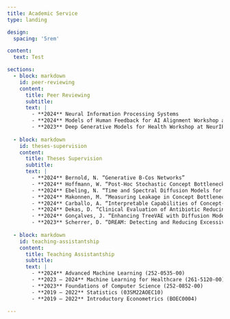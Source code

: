 ```yaml
---
title: Academic Service
type: landing

design:
  spacing: '5rem'

content:
  text: Test

sections:
  - block: markdown
    id: peer-reviewing
    content:
      title: Peer Reviewing
      subtitle: 
      text: |
        - **2024** Neural Information Processing Systems
        - **2024** Models of Human Feedback for AI Alignment Workshop at ICML
        - **2023** Deep Generative Models for Health Workshop at NeurIPS
  
  - block: markdown
    id: theses-supervision
    content:
      title: Theses Supervision
      subtitle: 
      text: |
        - **2024** Bernold, N. “Generative B-Cos Networks” 
        - **2024** Hoffmann, W. “Post-Hoc Stochastic Concept Bottleneck Models” 
        - **2024** Ebeling, N. “Time and Spectral Diffusion Models for Cardiac Time-Series” 
        - **2024** Makonnen, M. “Measuring Leakage in Concept Bottleneck Models” 
        - **2024** Carballo, A. “Interpretable Capabilities of Concept-Enhanced Diffusion and Prototype Networks”
        - **2024** Dekas, D. “Clinical Evaluation of Antibiotic Reducing ML Method”
        - **2024** Gonçalves, J. “Enhancing TreeVAE with Diffusion Models”
        - **2023** Scherrer, D. “DREAM: Detecting and Reducing Excessive Antibiotic Medication using ML”
  
  - block: markdown
    id: teaching-assistantship
    content:
      title: Teaching Assistantship
      subtitle: 
      text: |
        - **2024** Advanced Machine Learning (252-0535-00)
        - **2023 – 2024** Machine Learning for Healthcare (261-5120-00)
        - **2023** Foundations of Computer Science (252-0852-00)
        - **2019 – 2022** Statistics (03SM22AOEC10)
        - **2019 – 2022** Introductory Econometrics (BOEC0004)

---
```

